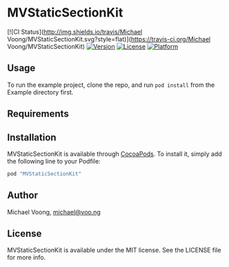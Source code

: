 # MVStaticSectionKit

[![CI Status](http://img.shields.io/travis/Michael Voong/MVStaticSectionKit.svg?style=flat)](https://travis-ci.org/Michael Voong/MVStaticSectionKit)
[![Version](https://img.shields.io/cocoapods/v/MVStaticSectionKit.svg?style=flat)](http://cocoapods.org/pods/MVStaticSectionKit)
[![License](https://img.shields.io/cocoapods/l/MVStaticSectionKit.svg?style=flat)](http://cocoapods.org/pods/MVStaticSectionKit)
[![Platform](https://img.shields.io/cocoapods/p/MVStaticSectionKit.svg?style=flat)](http://cocoapods.org/pods/MVStaticSectionKit)

## Usage

To run the example project, clone the repo, and run `pod install` from the Example directory first.

## Requirements

## Installation

MVStaticSectionKit is available through [CocoaPods](http://cocoapods.org). To install
it, simply add the following line to your Podfile:

```ruby
pod "MVStaticSectionKit"
```

## Author

Michael Voong, michael@voo.ng

## License

MVStaticSectionKit is available under the MIT license. See the LICENSE file for more info.
